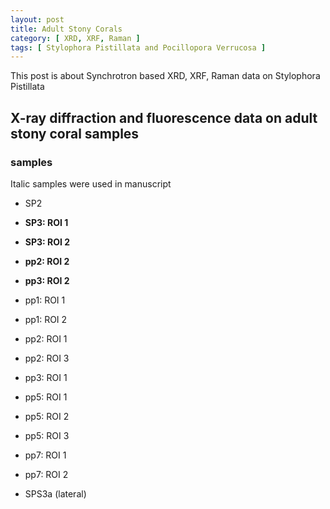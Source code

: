 ```yaml
---
layout: post
title: Adult Stony Corals
category: [ XRD, XRF, Raman ]
tags: [ Stylophora Pistillata and Pocillopora Verrucosa ]
---
```


This post is about Synchrotron based XRD, XRF, Raman data on Stylophora Pistillata

## X-ray diffraction and fluorescence data on adult stony coral samples

### samples
Italic samples were used in manuscript

- SP2
- **SP3: ROI 1**
- **SP3: ROI 2**


- **pp2: ROI 2**
- **pp3: ROI 2**
- pp1: ROI 1
- pp1: ROI 2
- pp2: ROI 1
- pp2: ROI 3
- pp3: ROI 1
- pp5: ROI 1
- pp5: ROI 2
- pp5: ROI 3
- pp7: ROI 1
- pp7: ROI 2


- SPS3a (lateral)
